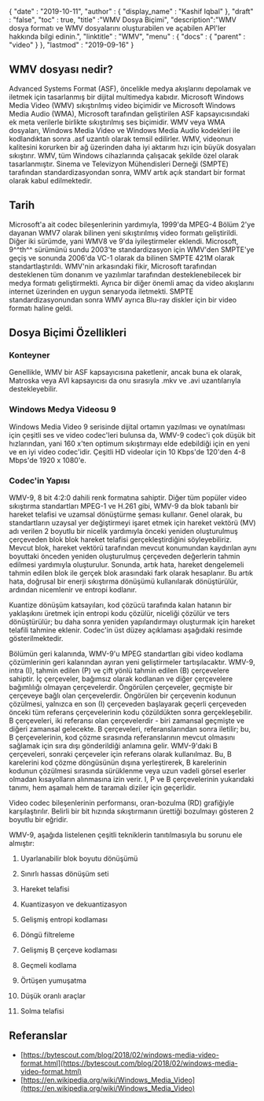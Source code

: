 {
  "date" : "2019-10-11",
  "author" : {
    "display_name" : "Kashif Iqbal"
},
  "draft" : "false",
  "toc" : true,
  "title" :"WMV Dosya Biçimi",
  "description":"WMV dosya formatı ve WMV dosyalarını oluşturabilen ve açabilen API'ler hakkında bilgi edinin.",
  "linktitle" : "WMV",
  "menu" : {
    "docs" : {
      "parent" : "video"
}
},
  "lastmod" : "2019-09-16"
}

## WMV dosyası nedir?

Advanced Systems Format (ASF), öncelikle medya akışlarını depolamak ve iletmek için tasarlanmış bir dijital multimedya kabıdır. Microsoft Windows Media Video (WMV) sıkıştırılmış video biçimidir ve Microsoft Windows Media Audio (WMA), Microsoft tarafından geliştirilen ASF kapsayıcısındaki ek meta verilerle birlikte sıkıştırılmış ses biçimidir. WMV veya WMA dosyaları, Windows Media Video ve Windows Media Audio kodekleri ile kodlandıktan sonra .asf uzantılı olarak temsil edilirler. WMV, videonun kalitesini korurken bir ağ üzerinden daha iyi aktarım hızı için büyük dosyaları sıkıştırır. WMV, tüm Windows cihazlarında çalışacak şekilde özel olarak tasarlanmıştır. Sinema ve Televizyon Mühendisleri Derneği (SMPTE) tarafından standardizasyondan sonra, WMV artık açık standart bir format olarak kabul edilmektedir.

## Tarih ##

Microsoft'a ait codec bileşenlerinin yardımıyla, 1999'da MPEG-4 Bölüm 2'ye dayanan WMV7 olarak bilinen yeni sıkıştırılmış video formatı geliştirildi. Diğer iki sürümde, yani WMV8 ve 9'da iyileştirmeler eklendi. Microsoft, 9^^th^^ sürümünü sundu 2003'te standardizasyon için WMV'den SMPTE'ye geçiş ve sonunda 2006'da VC-1 olarak da bilinen SMPTE 421M olarak standartlaştırıldı. WMV'nin arkasındaki fikir, Microsoft tarafından desteklenen tüm donanım ve yazılımlar tarafından desteklenebilecek bir medya formatı geliştirmekti. Ayrıca bir diğer önemli amaç da video akışlarını internet üzerinden en uygun senaryoda iletmekti. SMPTE standardizasyonundan sonra WMV ayrıca Blu-ray diskler için bir video formatı haline geldi.

## Dosya Biçimi Özellikleri

### Konteyner

Genellikle, WMV bir ASF kapsayıcısına paketlenir, ancak buna ek olarak, Matroska veya AVI kapsayıcısı da onu sırasıyla .mkv ve .avi uzantılarıyla destekleyebilir.

### Windows Medya Videosu 9

Windows Media Video 9 serisinde dijital ortamın yazılması ve oynatılması için çeşitli ses ve video codec'leri bulunsa da, WMV-9 codec'i çok düşük bit hızlarından, yani 160 x'ten optimum sıkıştırmayı elde edebildiği için en yeni ve en iyi video codec'idir. Çeşitli HD videolar için 10 Kbps'de 120'den 4-8 Mbps'de 1920 x 1080'e.

### Codec'in Yapısı

WMV-9, 8 bit 4:2:0 dahili renk formatına sahiptir. Diğer tüm popüler video sıkıştırma standartları MPEG-1 ve H.261 gibi, WMV-9 da blok tabanlı bir hareket telafisi ve uzamsal dönüştürme şeması kullanır. Genel olarak, bu standartların uzaysal yer değiştirmeyi işaret etmek için hareket vektörü (MV) adı verilen 2 boyutlu bir nicelik yardımıyla önceki yeniden oluşturulmuş çerçeveden blok blok hareket telafisi gerçekleştirdiğini söyleyebiliriz. Mevcut blok, hareket vektörü tarafından mevcut konumundan kaydırılan aynı boyuttaki önceden yeniden oluşturulmuş çerçeveden değerlerin tahmin edilmesi yardımıyla oluşturulur. Sonunda, artık hata, hareket dengelemeli tahmin edilen blok ile gerçek blok arasındaki fark olarak hesaplanır. Bu artık hata, doğrusal bir enerji sıkıştırma dönüşümü kullanılarak dönüştürülür, ardından nicemlenir ve entropi kodlanır.

Kuantize dönüşüm katsayıları, kod çözücü tarafında kalan hatanın bir yaklaşıkını üretmek için entropi kodu çözülür, niceliği çözülür ve ters dönüştürülür; bu daha sonra yeniden yapılandırmayı oluşturmak için hareket telafili tahmine eklenir. Codec'in üst düzey açıklaması aşağıdaki resimde gösterilmektedir.

Bölümün geri kalanında, WMV-9'u MPEG standartları gibi video kodlama çözümlerinin geri kalanından ayıran yeni geliştirmeler tartışılacaktır. WMV-9, intra (I), tahmin edilen (P) ve çift yönlü tahmin edilen (B) çerçevelere sahiptir. İç çerçeveler, bağımsız olarak kodlanan ve diğer çerçevelere bağımlılığı olmayan çerçevelerdir. Öngörülen çerçeveler, geçmişte bir çerçeveye bağlı olan çerçevelerdir. Öngörülen bir çerçevenin kodunun çözülmesi, yalnızca en son (I) çerçeveden başlayarak geçerli çerçeveden önceki tüm referans çerçevelerinin kodu çözüldükten sonra gerçekleşebilir. B çerçeveleri, iki referansı olan çerçevelerdir - biri zamansal geçmişte ve diğeri zamansal gelecekte. B çerçeveleri, referanslarından sonra iletilir; bu, B çerçevelerinin, kod çözme sırasında referanslarının mevcut olmasını sağlamak için sıra dışı gönderildiği anlamına gelir. WMV-9'daki B çerçeveleri, sonraki çerçeveler için referans olarak kullanılmaz. Bu, B karelerini kod çözme döngüsünün dışına yerleştirerek, B karelerinin kodunun çözülmesi sırasında sürüklenme veya uzun vadeli görsel eserler olmadan kısayolların alınmasına izin verir. I, P ve B çerçevelerinin yukarıdaki tanımı, hem aşamalı hem de taramalı diziler için geçerlidir.

Video codec bileşenlerinin performansı, oran-bozulma (RD) grafiğiyle karşılaştırılır. Belirli bir bit hızında sıkıştırmanın ürettiği bozulmayı gösteren 2 boyutlu bir eğridir.

WMV-9, aşağıda listelenen çeşitli tekniklerin tanıtılmasıyla bu sorunu ele almıştır:

1. Uyarlanabilir blok boyutu dönüşümü

2. Sınırlı hassas dönüşüm seti

3. Hareket telafisi

4. Kuantizasyon ve dekuantizasyon

5. Gelişmiş entropi kodlaması

6. Döngü filtreleme

7. Gelişmiş B çerçeve kodlaması

8. Geçmeli kodlama

9. Örtüşen yumuşatma

10. Düşük oranlı araçlar

11. Solma telafisi

## Referanslar ##

* [https://bytescout.com/blog/2018/02/windows-media-video-format.html](https://bytescout.com/blog/2018/02/windows-media-video-format.html)
* [https://en.wikipedia.org/wiki/Windows_Media_Video](https://en.wikipedia.org/wiki/Windows_Media_Video)


